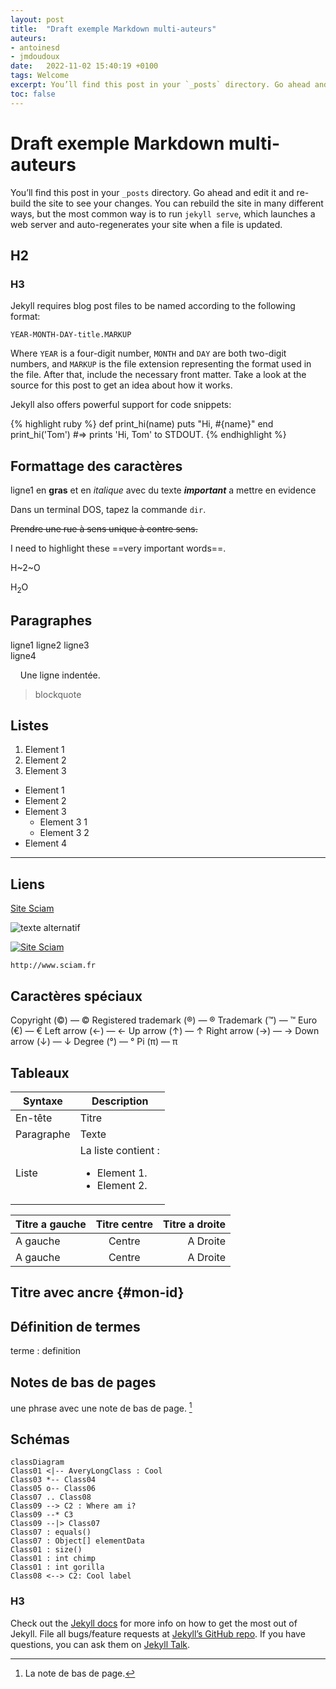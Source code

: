 ```yaml
---
layout: post
title:  "Draft exemple Markdown multi-auteurs"
auteurs: 
- antoinesd
- jmdoudoux
date:   2022-11-02 15:40:19 +0100
tags: Welcome
excerpt: You’ll find this post in your `_posts` directory. Go ahead and edit it and re-build the site to see your changes.
toc: false
---
```


# Draft exemple Markdown multi-auteurs

You’ll find this post in your `_posts` directory. Go ahead and edit it and re-build the site to see your changes. You can rebuild the site in many different ways, but the most common way is to run `jekyll serve`, which launches a web server and auto-regenerates your site when a file is updated.

## H2

### H3

Jekyll requires blog post files to be named according to the following format:

`YEAR-MONTH-DAY-title.MARKUP`

Where `YEAR` is a four-digit number, `MONTH` and `DAY` are both two-digit numbers, and `MARKUP` is the file extension representing the format used in the file. After that, include the necessary front matter. Take a look at the source for this post to get an idea about how it works.

Jekyll also offers powerful support for code snippets:

{% highlight ruby %}
def print_hi(name)
  puts "Hi, #{name}"
end
print_hi('Tom')
#=> prints 'Hi, Tom' to STDOUT.
{% endhighlight %}


## Formattage des caractères

ligne1 en **gras** et en *italique* avec du texte ***important*** a mettre en evidence  

Dans un terminal DOS, tapez la commande `dir`.

~~Prendre une rue à sens unique à contre sens.~~

I need to highlight these ==very important words==.

H~2~O 

H<sub>2</sub>O

## Paragraphes

ligne1
ligne2
ligne3<br>
ligne4

&nbsp;&nbsp;&nbsp;&nbsp;Une ligne indentée.

> blockquote

## Listes

1. Element 1
2. Element 2
3. Element 3


- Element 1
- Element 2
- Element 3
    - Element 3 1
    - Element 3 2
- Element 4

---

## Liens

[Site Sciam](https://sciam.fr/fr/)

![texte alternatif](image.jpg)

[![Site Sciam]( /images/logo_sciam.jpg "Le site de Sciam")](https://sciam.fr/fr/)


`http://www.sciam.fr`

## Caractères spéciaux

Copyright (©) — &copy;
Registered trademark (®) — &reg;
Trademark (™) — &trade;
Euro (€) — &euro;
Left arrow (←) — &larr;
Up arrow (↑) — &uarr;
Right arrow (→) — &rarr;
Down arrow (↓) — &darr;
Degree (°) — &#176;
Pi (π) — &#960;

## Tableaux

| Syntaxe | Description |
| ----------- | ----------- |
| En-tête | Titre |
| Paragraphe | Texte |
| Liste | La liste contient : <ul><li>Element 1.</li><li>Element 2.</li></ul> |

| Titre a gauche | Titre centre | Titre a droite |
| :--- | :----: | ---: |
| A gauche | Centre | A Droite |
| A gauche | Centre | A Droite |

## Titre avec ancre {#mon-id}

## Définition de termes

terme
: definition


## Notes de bas de pages

une phrase avec une note de bas de page. [^1]

[^1]: La note de bas de page.

## Schémas

```mermaid
classDiagram
Class01 <|-- AveryLongClass : Cool
Class03 *-- Class04
Class05 o-- Class06
Class07 .. Class08
Class09 --> C2 : Where am i?
Class09 --* C3
Class09 --|> Class07
Class07 : equals()
Class07 : Object[] elementData
Class01 : size()
Class01 : int chimp
Class01 : int gorilla
Class08 <--> C2: Cool label
```


### H3

Check out the [Jekyll docs][jekyll-docs] for more info on how to get the most out of Jekyll. File all bugs/feature requests at [Jekyll’s GitHub repo][jekyll-gh]. If you have questions, you can ask them on [Jekyll Talk][jekyll-talk].

[jekyll-docs]: https://jekyllrb.com/docs/home
[jekyll-gh]:   https://github.com/jekyll/jekyll
[jekyll-talk]: https://talk.jekyllrb.com/
